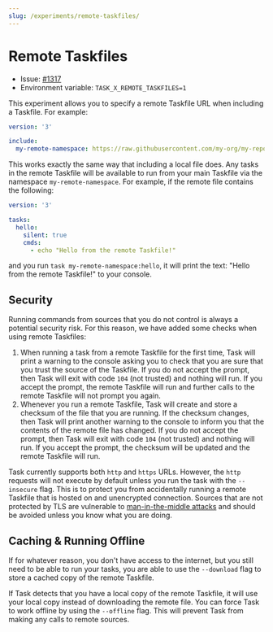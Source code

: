 ```yaml
---
slug: /experiments/remote-taskfiles/
---
```


# Remote Taskfiles

- Issue: [#1317][remote-taskfiles-experiment]
- Environment variable: `TASK_X_REMOTE_TASKFILES=1`

This experiment allows you to specify a remote Taskfile URL when including a Taskfile. For example:

```yaml
version: '3'

include:
  my-remote-namespace: https://raw.githubusercontent.com/my-org/my-repo/main/Taskfile.yml
```

This works exactly the same way that including a local file does. Any tasks in the remote Taskfile will be available to run from your main Taskfile via the namespace `my-remote-namespace`. For example, if the remote file contains the following:

```yaml
version: '3'

tasks:
  hello:
    silent: true
    cmds:
      - echo "Hello from the remote Taskfile!"
```

and you run `task my-remote-namespace:hello`, it will print the text: "Hello from the remote Taskfile!" to your console.

## Security

Running commands from sources that you do not control is always a potential security risk. For this reason, we have added some checks when using remote Taskfiles:

1. When running a task from a remote Taskfile for the first time, Task will print a warning to the console asking you to check that you are sure that you trust the source of the Taskfile. If you do not accept the prompt, then Task will exit with code `104` (not trusted) and nothing will run. If you accept the prompt, the remote Taskfile will run and further calls to the remote Taskfile will not prompt you again.
2. Whenever you run a remote Taskfile, Task will create and store a checksum of the file that you are running. If the checksum changes, then Task will print another warning to the console to inform you that the contents of the remote file has changed. If you do not accept the prompt, then Task will exit with code `104` (not trusted) and nothing will run. If you accept the prompt, the checksum will be updated and the remote Taskfile will run.

Task currently supports both `http` and `https` URLs. However, the `http` requests will not execute by default unless you run the task with the `--insecure` flag. This is to protect you from accidentally running a remote Taskfile that is hosted on and unencrypted connection. Sources that are not protected by TLS are vulnerable to [man-in-the-middle attacks][man-in-the-middle-attacks] and should be avoided unless you know what you are doing.

## Caching & Running Offline

If for whatever reason, you don't have access to the internet, but you still need to be able to run your tasks, you are able to use the `--download` flag to store a cached copy of the remote Taskfile.

<!-- TODO: The following behavior may change -->

If Task detects that you have a local copy of the remote Taskfile, it will use your local copy instead of downloading the remote file. You can force Task to work offline by using the `--offline` flag. This will prevent Task from making any calls to remote sources.

<!-- prettier-ignore-start -->

<!-- prettier-ignore-end -->
[remote-taskfiles-experiment]: https://github.com/go-task/task/issues/1317
[man-in-the-middle-attacks]: https://en.wikipedia.org/wiki/Man-in-the-middle_attack
